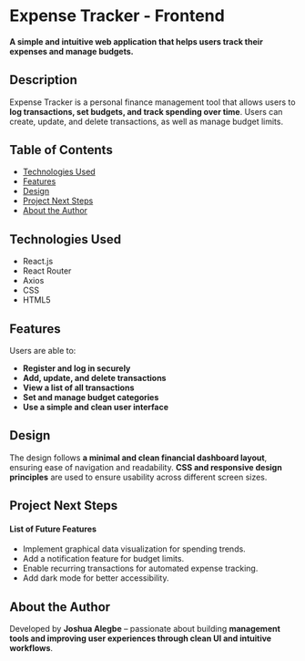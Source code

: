 # Expense Tracker - Frontend

#### A simple and intuitive web application that helps users track their expenses and manage budgets.

## Description
Expense Tracker is a personal finance management tool that allows users to **log transactions, set budgets, and track spending over time**. Users can create, update, and delete transactions, as well as manage budget limits.

## Table of Contents
* [Technologies Used](#technologiesused)
* [Features](#features)
* [Design](#design)
* [Project Next Steps](#nextsteps)
* [About the Author](#author)

## <a name="technologiesused"></a>Technologies Used
* React.js
* React Router
* Axios
* CSS
* HTML5

## <a name="features"></a>Features
Users are able to:
- **Register and log in securely**
- **Add, update, and delete transactions**
- **View a list of all transactions**
- **Set and manage budget categories**
- **Use a simple and clean user interface**


## <a name="design"></a>Design
The design follows **a minimal and clean financial dashboard layout**, ensuring ease of navigation and readability. **CSS and responsive design principles** are used to ensure usability across different screen sizes.


## <a name="nextsteps"></a>Project Next Steps
#### List of Future Features
* Implement graphical data visualization for spending trends.
* Add a notification feature for budget limits.
* Enable recurring transactions for automated expense tracking.
* Add dark mode for better accessibility.


## <a name="author"></a>About the Author
Developed by **Joshua Alegbe** – passionate about building **management tools and improving user experiences through clean UI and intuitive workflows**.

